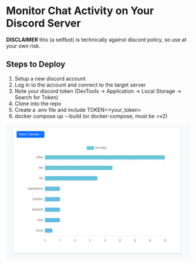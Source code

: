 # Monitor Chat Activity on Your Discord Server

**DISCLAIMER** this (a selfbot) is technically against discord policy, so use at your own risk.

## Steps to Deploy
1. Setup a new discord account
2. Log in to the account and connect to the target server
3. Note your discord token (DevTools -> Application -> Local Storage -> Search for Token)
4. Clone into the repo
5. Create a .env file and include TOKEN=<your_token>
6. docker compose up --build (or docker-compose, must be >v2)

![Sample Screen](screen.png)
